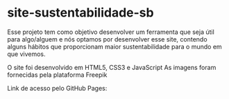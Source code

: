 # site-sustentabilidade-sb

Esse projeto tem como objetivo desenvolver um ferramenta que seja útil para algo/alguem e nós optamos por desenvolver esse site, contendo alguns hábitos que proporcionam maior sustentabilidade para o mundo em que vivemos.

O site foi desenvolvido em HTML5, CSS3 e JavaScript
As imagens foram fornecidas pela plataforma Freepik

Link de acesso pelo GitHub Pages: 

